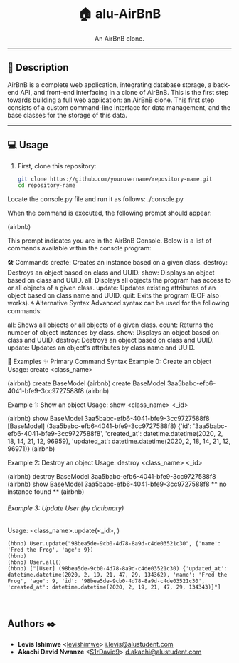 <h1 align="center">🏠 alu-AirBnB</h1>
<p align="center">An AirBnB clone.</p>

---

## 📖 Description

AirBnB is a complete web application, integrating database storage, a back-end API, and front-end interfacing in a clone of AirBnB. This is the first step towards building a full web application: an AirBnB clone. This first step consists of a custom command-line interface for data management, and the base classes for the storage of this data.

---

## 💻 Usage

1. First, clone this repository:
   ```bash
   git clone https://github.com/yourusername/repository-name.git
   cd repository-name


Locate the console.py file and run it as follows:
./console.py

When the command is executed, the following prompt should appear:

(airbnb)


This prompt indicates you are in the AirBnB Console. Below is a list of commands available within the console program:

🛠️ Commands
create: Creates an instance based on a given class.
destroy: Destroys an object based on class and UUID.
show: Displays an object based on class and UUID.
all: Displays all objects the program has access to or all objects of a given class.
update: Updates existing attributes of an object based on class name and UUID.
quit: Exits the program (EOF also works).
🌀 Alternative Syntax
Advanced syntax can be used for the following commands:

all: Shows all objects or all objects of a given class.
count: Returns the number of object instances by class.
show: Displays an object based on class and UUID.
destroy: Destroys an object based on class and UUID.
update: Updates an object's attributes by class name and UUID.


🎨 Examples
✨ Primary Command Syntax
Example 0: Create an object
Usage: create <class_name>

(airbnb) create BaseModel
(airbnb) create BaseModel
3aa5babc-efb6-4041-bfe9-3cc9727588f8
(airbnb)  

Example 1: Show an object
Usage: show <class_name> <_id>

(airbnb) show BaseModel 3aa5babc-efb6-4041-bfe9-3cc9727588f8
[BaseModel] (3aa5babc-efb6-4041-bfe9-3cc9727588f8) {'id': '3aa5babc-efb6-4041-bfe9-3cc9727588f8', 'created_at': datetime.datetime(2020, 2, 18, 14, 21, 12, 96959), 'updated_at': datetime.datetime(2020, 2, 18, 14, 21, 12, 96971)}
(airbnb)  

Example 2: Destroy an object
Usage: destroy <class_name> <_id>

(airbnb) destroy BaseModel 3aa5babc-efb6-4041-bfe9-3cc9727588f8
(airbnb) show BaseModel 3aa5babc-efb6-4041-bfe9-3cc9727588f8
** no instance found **
(airbnb)   

###### Example 3: Update User (by dictionary)
Usage: <class_name>.update(<_id>, <dictionary>)
```
(hbnb) User.update("98bea5de-9cb0-4d78-8a9d-c4de03521c30", {'name': 'Fred the Frog', 'age': 9})
(hbnb)
(hbnb) User.all()
(hbnb) ["[User] (98bea5de-9cb0-4d78-8a9d-c4de03521c30) {'updated_at': datetime.datetime(2020, 2, 19, 21, 47, 29, 134362), 'name': 'Fred the Frog', 'age': 9, 'id': '98bea5de-9cb0-4d78-8a9d-c4de03521c30', 'created_at': datetime.datetime(2020, 2, 19, 21, 47, 29, 134343)}"]
```
<br>

## Authors :black_nib:
* **Levis Ishimwe** <[levishimwe](https://github.com/levishimwe)> <i.levis@alustudent.com>
* **Akachi David Nwanze** <[S1rDavid9](https://github.com/S1rDavid9)> <d.akachi@alustudent.com>
